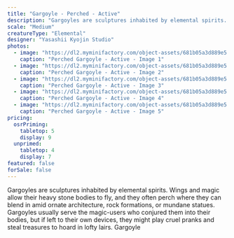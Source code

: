 ```yaml
---
title: "Gargoyle - Perched - Active"
description: "Gargoyles are sculptures inhabited by elemental spirits. Wings and magic allow their heavy stone bodies to fly, and they often perch where they can blend in amid ornate architecture, rock formations, or mundane statues. Gargoyles usually serve the magic-users who conjured them into their bodies, but if left to their own devices, they might play cruel pranks and steal treasures to hoard in lofty lairs. Gargoyle"
scale: "Medium"
creatureType: "Elemental"
designer: "Yasashii Kyojin Studio"
photos:
  - image: "https://dl2.myminifactory.com/object-assets/681b05a3d889e5.88071244/images/720X720-Gargoyle_02_PS.jpg"
    caption: "Perched Gargoyle - Active - Image 1"
  - image: "https://dl2.myminifactory.com/object-assets/681b05a3d889e5.88071244/images/720X720-Gargoyle_02_B.jpg"
    caption: "Perched Gargoyle - Active - Image 2"
  - image: "https://dl2.myminifactory.com/object-assets/681b05a3d889e5.88071244/images/720X720-Gargoyle_02_SCALE.jpg"
    caption: "Perched Gargoyle - Active - Image 3"
  - image: "https://dl2.myminifactory.com/object-assets/681b05a3d889e5.88071244/images/720X720-Gargoyle_02_A.jpg"
    caption: "Perched Gargoyle - Active - Image 4"
  - image: "https://dl2.myminifactory.com/object-assets/681b05a3d889e5.88071244/images/720X720-Gargoyle_02_C.jpg"
    caption: "Perched Gargoyle - Active - Image 5"
pricing:
  osrPriming:
    tabletop: 5
    display: 9
  unprimed:
    tabletop: 4
    display: 7
featured: false
forSale: false
---
```


Gargoyles are sculptures inhabited by elemental spirits. Wings and magic allow their heavy stone bodies to fly, and they often perch where they can blend in amid ornate architecture, rock formations, or mundane statues. Gargoyles usually serve the magic-users who conjured them into their bodies, but if left to their own devices, they might play cruel pranks and steal treasures to hoard in lofty lairs. Gargoyle